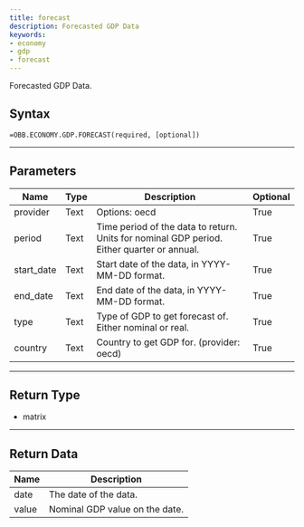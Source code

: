```yaml
---
title: forecast
description: Forecasted GDP Data
keywords: 
- economy
- gdp
- forecast
---
```


<!-- markdownlint-disable MD041 -->

Forecasted GDP Data.

## Syntax

```excel wordwrap
=OBB.ECONOMY.GDP.FORECAST(required, [optional])
```

---

## Parameters

| Name | Type | Description | Optional |
| ---- | ---- | ----------- | -------- |
| provider | Text | Options: oecd | True |
| period | Text | Time period of the data to return. Units for nominal GDP period. Either quarter or annual. | True |
| start_date | Text | Start date of the data, in YYYY-MM-DD format. | True |
| end_date | Text | End date of the data, in YYYY-MM-DD format. | True |
| type | Text | Type of GDP to get forecast of. Either nominal or real. | True |
| country | Text | Country to get GDP for. (provider: oecd) | True |

---

## Return Type

* matrix

---

## Return Data

| Name | Description |
| ---- | ----------- |
| date | The date of the data.  |
| value | Nominal GDP value on the date.  |
